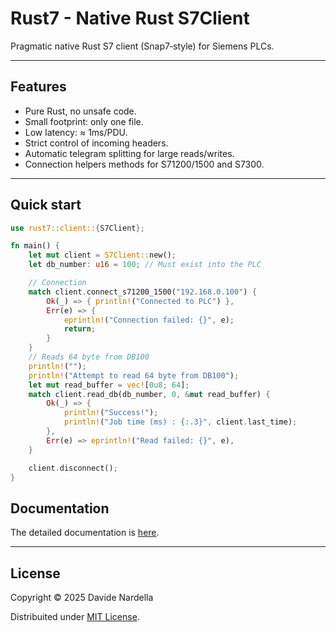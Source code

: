 # Rust7 - Native Rust S7Client

Pragmatic native Rust S7 client (Snap7‑style) for Siemens PLCs. 

---

## Features
- Pure Rust, no unsafe code.
- Small footprint: only one file.
- Low latency: ≈ 1ms/PDU.
- Strict control of incoming headers.
- Automatic telegram splitting for large reads/writes.
- Connection helpers methods for S71200/1500 and S7300.
---

## Quick start
```rust
use rust7::client::{S7Client};

fn main() {
    let mut client = S7Client::new();
    let db_number: u16 = 100; // Must exist into the PLC

    // Connection
    match client.connect_s71200_1500("192.168.0.100") {
        Ok(_) => { println!("Connected to PLC") },
        Err(e) => {
            eprintln!("Connection failed: {}", e);
            return;
        }
    }
    // Reads 64 byte from DB100
    println!("");
    println!("Attempt to read 64 byte from DB100");
    let mut read_buffer = vec![0u8; 64];
    match client.read_db(db_number, 0, &mut read_buffer) {
        Ok(_) => {          
            println!("Success!");
            println!("Job time (ms) : {:.3}", client.last_time);
        },
        Err(e) => eprintln!("Read failed: {}", e),
    }

    client.disconnect();
}
```

## Documentation
The detailed documentation is <a href="doc/Documentation.md" target="_blank">here</a>.

---

## License
Copyright © 2025 Davide Nardella

Distribuited under <a href="LICENSE" target="_blank">MIT License</a>. 
